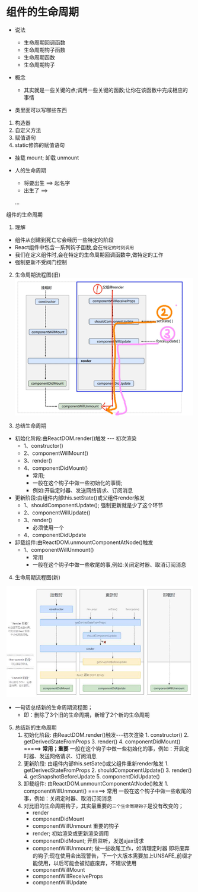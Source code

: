 # 组件的生命周期  
- 说法
    - 生命周期回调函数
    - 生命周期钩子函数
    - 生命周期函数
    - 生命周期钩子

- 概念      
    - 其实就是一些关键的点;调用一些关键的函数;让你在该函数中完成相应的事情

- 类里面可以写哪些东西
1. 构造器
2. 自定义方法
3. 赋值语句
4. static修饰的赋值语句

- 挂载 mount; 卸载 unmount

- 人的生命周期
    - 将要出生 ==> 起名字
    - 出生了   ==> 

    ...

组件的生命周期
1. 理解
- 组件从创建到死亡它会经历一些特定的阶段
- React组件中包含一系列钩子函数,会在`特定的时刻调用`
- 我们在定义组件时,会在特定的生命周期回调函数中,做特定的工作
- 强制更新不受阀门控制

2. 生命周期流程图(旧)
![项目主界面](../picture/生命周期(旧).png)

3. 总结生命周期
- 初始化阶段:由ReactDOM.render()触发 --- 初次渲染
    - 1、constructor()
    - 2、componentWillMount()
    - 3、render()
    - 4、componentDidMount()
        - 常用;
        - 一般在这个钩子中做一些初始化的事情;
        - 例如:开启定时器、发送网络请求、订阅消息
- 更新阶段:由组件内部this.setState()或父组件render触发
    - 1、shouldComponentUpdate(); 强制更新就是少了这个环节
    - 2、componentWillUpdate()
    - 3、render()
        - 必须使用一个
    - 4、componentDidUpdate
- 卸载组件:由ReactDOM.unmountComponentAtNode()触发
    - 1、componentWillUnmount()
        - 常用
        - 一般在这个钩子中做一些收尾的事,例如:关闭定时器、取消订阅消息

4. 生命周期流程图(新)

![项目主界面](../picture/生命周期(新).jpeg)

- 一句话总结新的生命周期流程图；
    - 即：删除了3个旧的生命周期，新增了2个新的生命周期
    
5. 总结新的生命周期
    1. 初始化阶段: 由ReactDOM.render()触发---初次渲染
            1.	constructor()
            2.	getDerivedStateFromProps 
            3.	render()
            4.	componentDidMount() =====> **常用；重要**
                    一般在这个钩子中做一些初始化的事，例如：开启定时器、发送网络请求、订阅消息
    2. 更新阶段: 由组件内部this.setSate()或父组件重新render触发
            1.	getDerivedStateFromProps
            2.	shouldComponentUpdate()
            3.	render()
            4.	getSnapshotBeforeUpdate
            5.	componentDidUpdate()
    3. 卸载组件: 由ReactDOM.unmountComponentAtNode()触发
            1.	componentWillUnmount()  =====> 常用
                    一般在这个钩子中做一些收尾的事，例如：关闭定时器、取消订阅消息
    4. 对比旧的生命周期钩子，其实最重要的`三个生命周期钩子`是没有改变的；
        - render
        - componentDidMount
        - componentWillUnmount
    重要的钩子
        - render; 初始渲染或更新渲染调用
        - componentDidMount; 开启监听，发送ajax请求
        - componentWillUnmount; 做一些收尾工作，如清理定时器
    即将废弃的钩子;现在使用会出现警告，下一个大版本需要加上UNSAFE_前缀才能使用，以后可能会被彻底废弃，不建议使用
        - componentWillMount
        - componentWillReceiveProps
        - componentWillUpdate















